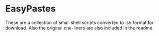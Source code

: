 # EasyPastes
These are a collection of small shell scripts converted to .sh format for download.  Also the original one-liners are also included in the readme.
